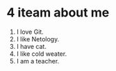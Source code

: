 # 4 iteam about me
1. I love Git.
2. I like Netology.
3. I have cat.
4. I like cold weater.
5. I am a teacher.

